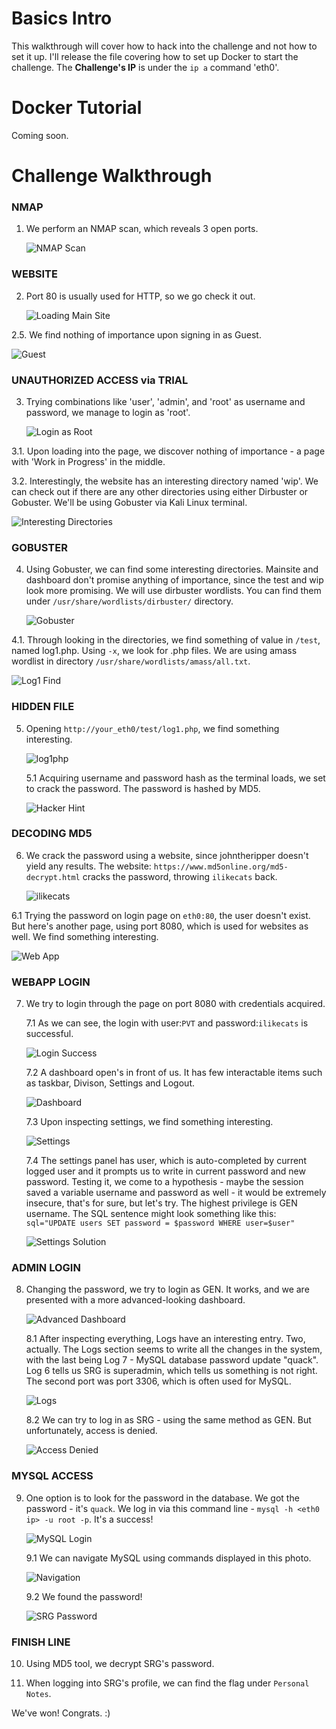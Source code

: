 # Basics Intro

This walkthrough will cover how to hack into the challenge and not how to set it up. I'll release the file covering how to set up Docker to start the challenge. The **Challenge's IP** is under the `ip a` command 'eth0'.

# Docker Tutorial

Coming soon.

# Challenge Walkthrough

### NMAP

1. We perform an NMAP scan, which reveals 3 open ports.

   ![NMAP Scan](https://github.com/martinlesjak/xerxi/blob/images/nmapscan.png)

### WEBSITE

2. Port 80 is usually used for HTTP, so we go check it out.

   ![Loading Main Site](https://github.com/martinlesjak/xerxi/blob/images/first.png)

2.5. We find nothing of importance upon signing in as Guest.

   ![Guest](https://github.com/martinlesjak/xerxi/blob/images/nothingofimportance.png)

### UNAUTHORIZED ACCESS via TRIAL

3. Trying combinations like 'user', 'admin', and 'root' as username and password, we manage to login as 'root'.

   ![Login as Root](https://github.com/martinlesjak/xerxi/blob/images/loginasroot.png)

3.1. Upon loading into the page, we discover nothing of importance - a page with 'Work in Progress' in the middle.

3.2. Interestingly, the website has an interesting directory named 'wip'. We can check out if there are any other directories using either Dirbuster or Gobuster. We'll be using Gobuster via Kali Linux terminal.

   ![Interesting Directories](https://github.com/martinlesjak/xerxi/blob/images/interestingdirs.png)

### GOBUSTER

4. Using Gobuster, we can find some interesting directories. Mainsite and dashboard don't promise anything of importance, since the test and wip look more promising. We will use dirbuster wordlists. You can find them under `/usr/share/wordlists/dirbuster/` directory.

   ![Gobuster](https://github.com/martinlesjak/xerxi/blob/images/gobuster.png)

4.1. Through looking in the directories, we find something of value in `/test`, named log1.php. Using `-x`, we look for .php files. We are using amass wordlist in directory `/usr/share/wordlists/amass/all.txt`.

   ![Log1 Find](https://github.com/martinlesjak/xerxi/blob/images/log1find.png)

### HIDDEN FILE

5. Opening `http://your_eth0/test/log1.php`, we find something interesting. 

   ![log1php](https://github.com/martinlesjak/xerxi/blob/images/log1php.png)

   5.1 Acquiring username and password hash as the terminal loads, we set to crack the password. The password is hashed by MD5.

   ![Hacker Hint](https://github.com/martinlesjak/xerxi/blob/images/hackerhint.png)

### DECODING MD5

6. We crack the password using a website, since johntheripper doesn't yield any results. The website: `https://www.md5online.org/md5-decrypt.html` cracks the password, throwing `ilikecats` back.

   ![ilikecats](https://github.com/martinlesjak/xerxi/blob/images/ilikecats.png)

6.1 Trying the password on login page on `eth0:80`, the user doesn't exist. But here's another page, using port 8080, which is used for websites as well. We find something interesting.

   ![Web App](https://github.com/martinlesjak/xerxi/blob/images/webapp.png)

### WEBAPP LOGIN

7. We try to login through the page on port 8080 with credentials acquired.

   7.1 As we can see, the login with user:`PVT` and password:`ilikecats` is successful.

   ![Login Success](https://github.com/martinlesjak/xerxi/blob/images/loginsuccess.png)

   7.2 A dashboard open's in front of us. It has few interactable items such as taskbar, Divison, Settings and Logout.

   ![Dashboard](https://github.com/martinlesjak/xerxi/blob/images/dashboard.png)

   7.3 Upon inspecting settings, we find something interesting.

   ![Settings](https://github.com/martinlesjak/xerxi/blob/images/settings.png)

   7.4 The settings panel has user, which is auto-completed by current logged user and it prompts us to write in current password and new password. Testing it, we come to a hypothesis - maybe the session saved a variable username and password as well - it would be extremely insecure, that's for sure, but let's try. The highest privilege is GEN username. The SQL sentence might look something like this: `sql="UPDATE users SET password = $password WHERE user=$user"`

   ![Settings Solution](https://github.com/martinlesjak/xerxi/blob/images/settingssol.png)

### ADMIN LOGIN

8. Changing the password, we try to login as GEN. It works, and we are presented with a more advanced-looking dashboard.

   ![Advanced Dashboard](https://github.com/martinlesjak/xerxi/blob/images/advanceddashboard.png)

   8.1 After inspecting everything, Logs have an interesting entry. Two, actually. The Logs section seems to write all the changes in the system, with the last being Log 7 - MySQL database password update "quack". Log 6 tells us SRG is superadmin, which tells us something is not right. The second port was port 3306, which is often used for MySQL.

   ![Logs](https://github.com/martinlesjak/xerxi/blob/images/logs.png)

   8.2 We can try to log in as SRG - using the same method as GEN. But unfortunately, access is denied.

   ![Access Denied](https://github.com/martinlesjak/xerxi/blob/images/accessdenied.png)

### MYSQL ACCESS

9. One option is to look for the password in the database. We got the password - it's `quack`. We log in via this command line - `mysql -h <eth0 ip> -u root -p`. It's a success!

   ![MySQL Login](https://github.com/martinlesjak/xerxi/blob/images/mysqllogin.png)

   9.1 We can navigate MySQL using commands displayed in this photo.

   ![Navigation](https://github.com/martinlesjak/xerxi/blob/images/navigation.png)

   9.2 We found the password!

   ![SRG Password](https://github.com/martinlesjak/xerxi/blob/images/srgpassword.png)

### FINISH LINE

10. Using MD5 tool, we decrypt SRG's password.

11. When logging into SRG's profile, we can find the flag under `Personal Notes`.

We've won! Congrats. :)
